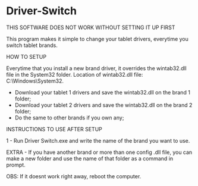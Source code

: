 # Driver-Switch

THIS SOFTWARE DOES NOT WORK WITHOUT SETTING IT UP FIRST				                                
												                       
This program makes it simple to change your tablet drivers, everytime you switch tablet brands.
												                   
HOW TO SETUP
												  
Everytime that you install a new brand driver, it overrides the wintab32.dll file in the System32 folder.
Location of wintab32.dll file: C:\Windows\System32.
										                        
- Download your tablet 1 drivers and save the wintab32.dll on the brand 1 folder;
- Download your tablet 2 drivers and save the wintab32.dll on the brand 2 folder;
- Do the same to other brands if you own any;
															
INSTRUCTIONS TO USE AFTER SETUP
															
1 - Run Driver Switch.exe and write the name of the brand you want to use.
															
EXTRA - If you have another brand or more than one config .dll file, you can make a new folder and use the
name of that folder as a command in prompt.
												                        
OBS: If it doesnt work right away, reboot the computer.
												                        

